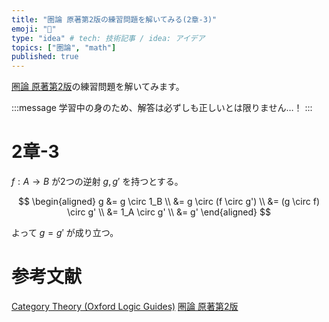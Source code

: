 ```yaml
---
title: "圏論 原著第2版の練習問題を解いてみる(2章-3)"
emoji: "🔄"
type: "idea" # tech: 技術記事 / idea: アイデア
topics: ["圏論", "math"]
published: true
---
```

[圏論 原著第2版](https://amzn.to/40w88Oq)の練習問題を解いてみます。

:::message
学習中の身のため、解答は必ずしも正しいとは限りません…！
:::

# 2章-3

$f: A \to B$ が2つの逆射 $g, g'$ を持つとする。

$$
\begin{aligned}
g &= g \circ 1_B \\
&= g \circ (f \circ g') \\
&= (g \circ f) \circ g' \\
&= 1_A \circ g' \\
&= g'
\end{aligned}
$$

よって $g = g'$ が成り立つ。

# 参考文献
[Category Theory (Oxford Logic Guides)](https://amzn.to/4awkkSJ)
[圏論 原著第2版](https://amzn.to/40w88Oq)
